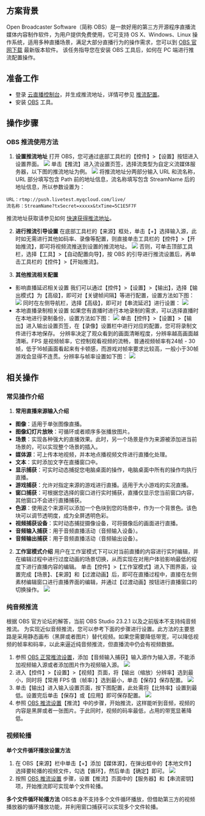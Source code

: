 ## 方案背景
Open Broadcaster Software（简称 OBS）是一款好用的第三方开源程序直播流媒体内容制作软件，为用户提供免费使用，它可支持 OS X、Windows、Linux 操作系统，适用多种直播场景，满足大部分直播行为的操作需求，您可以到 [OBS 官网下载](https://obsproject.com/download?spm=a2c4g.11186623.2.15.6aac1445JPlKR8) 最新版本软件。
该任务指导您在安装 OBS 工具后，如何在 PC 端进行推流配置操作。

## 准备工作
- 登录 [云直播控制台](https://console.cloud.tencent.com/live)，并生成推流地址，详情可参见 [推流配置](https://intl.cloud.tencent.com/document/product/267/31059)。
- 安装 [OBS](https://obsproject.com/download?spm=a2c4g.11186623.2.15.6aac1445JPlKR8) 工具。

## 操作步骤

### OBS 推流使用方法
 1. **<span id="step1">设置推流地址</span>**
打开 OBS，您可通过底部工具栏的【控件】>【设置】按钮进入设置界面。
![](https://main.qcloudimg.com/raw/bb56d17d6ad49d6b0293331c36a7f4ca.jpg)
单击【推流】进入流设置页签，选择流类型为自定义流媒体服务器，以下图的推流地址为例。
![](https://main.qcloudimg.com/raw/8c7108d332d6afd0ec568e240b1edbac.png)
将推流地址分两部分输入 URL 和流名称， URL 部分填写包含 Path 前的地址信息，流名称填写包含 StreamName 后的地址信息，所以参数设置为：
```
URL：rtmp://push.livetest.myqcloud.com/live/
流名称：StreamName?txSecret=xxxxx&txTime=5C1E5F7F
```
推流地址获取请参见如何 [快速获得推流地址](https://intl.cloud.tencent.com/document/product/267/31056#step-3.-view-and-configure-information)。

 2. **<span id="step2">进行推流引导设置</span>**
在底部工具栏的【来源】框处，单击【+】选择输入源，此时如无需进行其他如码率、录像等配置，则直接单击工具栏的【控件】>【开始推流】，即可将视频流推送到设置的推流地址。
![](https://main.qcloudimg.com/raw/687c26120d13f99078df3e1a8c95d26d.jpg)
否则，可单击顶部工具栏，选择【工具】>【自动配置向导】，按 OBS 的引导进行推流设置后，再单击工具栏的【控件】>【开始推流】。

 3. **其他推流相关配置**
- 影响直播延迟相关设置
我们可以通过【控件】>【设置】>【输出】，选择【输出模式】为【高级】，即可对【关键帧间隔】等进行配置，设置方法如下图：
![](https://main.qcloudimg.com/raw/db740cb6108b6d75ec6a6aaaa67a96f1.png)
同时在左侧导航栏，选择【高级】，即可对【串流延迟】进行设置：
![](https://main.qcloudimg.com/raw/1e65d41e275d6e17c3efb39822d2c6b8.png)
- 本地直播录制相关设置
 如果您有直播时进行本地录制的需求，可以选择直播时在本地进行录制备份，设置方法如下图：
![](https://main.qcloudimg.com/raw/41e684e50750d48fa6b0b86a9fa8bc81.png)
单击【控件】>【设置】>【输出】进入输出设置页签，在【录像】设置栏中进行对应的配置，您可将录制文件进行本地保存。
分辨率决定了观众看到的画面清晰程度，分辨率越高画面越清晰。FPS 是视频帧率，它控制观看视频的流畅，普通视频帧率有24帧 - 30帧，低于16帧画面看起来有卡顿感，而游戏对帧率要求比较高，一般小于30帧游戏会显得不连贯。分辨率与帧率设置如下图：
![](https://main.qcloudimg.com/raw/2c9cad978826ee092e13d425f5f8e6bb.png)


## 相关操作
### 常见操作介绍
1. **常用直播来源输入介绍**
 - **图像**：适用于单张图像直播。
 - **图像幻灯片放映**：可循环或者顺序多张播放图片。
 - **场景**：实现各种强大的直播效果。此时，另一个场景是作为来源被添加进当前场景的，可以实现整个场景的插入。
 - **媒体源**：可上传本地视频，并本地点播视频文件进行直播化处理。
 - **文本**：实时添加文字在直播窗口中。
 - **显示捕获**：可实时动态捕捉您电脑桌面的操作，电脑桌面中所有的操作均执行直播。
 - **游戏捕获**：允许对指定来源的游戏进行直播。适用于大小游戏的实况直播。
 - **窗口捕获**：可根据您选择的窗口进行实时捕获，直播仅显示您当前窗口内容，其他窗口不会进行直播捕获。
 - **色源**：使用这个来源可以添加一个色块到您的场景中，作为一个背景色。该色块可以调节透明度，成为全屏透明色彩。
 - **视频捕获设备**：实时动态捕捉摄像设备，可将摄像后的画面进行直播。
 - **音频输入捕获**：用于音频直播活动（音频输入设备）。
 - **音频输出捕获**：用于音频直播活动（音频输出设备）。

2. **工作室模式介绍**
用户在工作室模式下可以对当前直播的内容进行实时编辑，并在编辑过程中进行过度动画的场景切换，从而实现在对用户体验影响最低的程度下进行直播内容的编辑。
单击【控件】>【工作室模式】进入下图界面，设置完成【场景】、【来源】和【过渡动画】后，即可在直播过程中，直接在左侧素材编辑窗口进行直播界面的编辑，并通过【过渡动画】按钮进行直播窗口的切换操作。
![](https://main.qcloudimg.com/raw/0ee3038d17021194d5b7711585aff847.jpg)

### 纯音频推流
根据 OBS 官方论坛的解答，当前 OBS Studio 23.2.1 以及之前版本不支持纯音频推流。
为实现近似音频推流，您可以参考下面的步骤进行设置。此方法的主要思路是采用静态画布（黑屏或者图片）替代视频。如果您需要降低带宽，可以降低视频的帧率和码率，以此来逼近纯音频推流，但直播流中仍会有视频数据。
1. 参照 [OBS 正常推流设置](#step2)，添加【音频输入捕获】输入源作为输入源，不能添加视频输入源或者添加图片作为视频输入源。
![](https://main.qcloudimg.com/raw/4eb8120d50719826f3a854d7e61affc5.jpg)
2. 进入【控件】>【设置】>【视频】页面，将【输出（缩放）分辨率】选到最小，同时将【常用 FPS 值（帧率）】选到最小，单击【保存】保存配置。
![](https://main.qcloudimg.com/raw/81b57f4b38dcded56f6ffb443b304a16.png)
3. 单击【输出】进入输入设置页面，按下图配置，此处需将【比特率】设置到最低。设置完后单击【保存】或【应用】即可保存配置。
![](https://main.qcloudimg.com/raw/d61a6dd0afd8b815aab6095e902c831f.png)
4. 参照 [OBS 推流设置](#step1)【推流】中的步骤，开始推流，这样能听到音频，视频的内容是黑屏或者一张图片。于此同时，视频的码率最低，占用的带宽显著降低。

### 视频轮播
**单个文件循环播放设置方法**
1. 在 OBS【来源】栏中单击【+】添加【媒体源】，在弹出框中的【本地文件】选择要轮播的视频文件，勾选【循环】，然后单击【确定】即可。
![](https://main.qcloudimg.com/raw/b98c8d9c1d989175947cbba4edfdc86c.png)
2. 按照 [OBS 推流设置](#step1) 步骤，设置【推流】页面中的【服务器】和【串流密钥】项，开始推流即可实现单个文件轮播。

**多个文件循环轮播方法**
OBS本身不支持多个文件循环播放，但借助第三方的视频播放器的循环播放功能，并利用窗口捕获可以实现多个文件轮播。
